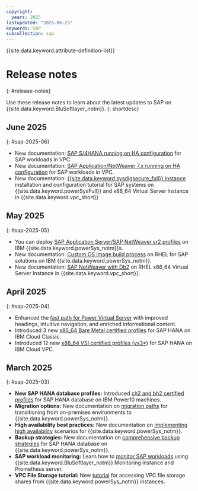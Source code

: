 ```yaml
---
copyright:
  years: 2025
lastupdated: "2025-06-25"
keywords: SAP
subcollection: sap
---
```


{{site.data.keyword.attribute-definition-list}}

# Release notes
{: #release-notes}

Use these release notes to learn about the latest updates to SAP on {{site.data.keyword.BluSoftlayer_notm}}.
{: shortdesc}

## June 2025
{: #sap-2025-06}

- New documentation: [SAP S/4HANA running on HA configuration](/docs/sap?topic=sap-sap-s4hana-intro) for SAP workloads in VPC.
- New documentation: [SAP Application/NetWeaver 7.x running on HA configuration](/docs/sap?topic=sap-sap-nw-hana-intro) for SAP workloads in VPC.
- New documentation: [{{site.data.keyword.sysdigsecure_full}} instance](/docs/sap?topic=sap-scc-wp-getting-started) installation and configuration tutorial for SAP systems on {{site.data.keyword.powerSysFull}} and x86_64 Virtual Server Instance in {{site.data.keyword.vpc_short}}

## May 2025
{: #sap-2025-05}

- You can deploy [SAP Application Server/SAP NetWeaver sr2 profiles](/docs/sap?topic=sap-nw-iaas-offerings-profiles-power-vs) on IBM {{site.data.keyword.powerSys_notm}}s.
- New documentation: [Custom OS image build process](/docs/sap?topic=sap-custom-os-image-build-rhel-overview) on RHEL for SAP solutions on IBM {{site.data.keyword.powerSys_notm}}.
- New documentation: [SAP NetWeaver with Db2](/docs/sap?topic=sap-overview-sap-db2) on RHEL x86_64 Virtual Server Instance in {{site.data.keyword.vpc_short}}.

## April 2025
{: #sap-2025-04}

- Enhanced the [fast path for Power Virtual Server](/docs/sap?topic=sap-fast-path-site-map-power-vs) with improved headings, intuitive navigation, and enriched informational content.
- Introduced 3 new [x86_64 Bare Metal certified profiles](/docs/sap?topic=sap-hana-iaas-offerings-profiles-intel-bm#hana-iaas-intel-bm-list) for SAP HANA on IBM Cloud Classic.
- Introduced 12 new [x86_64 VSI  certified profiles (vx3*)](/docs/sap?topic=sap-nw-iaas-offerings-profiles-intel-vs-vpc#certified-profiles-intel-sapphire-rapids) for SAP HANA on IBM Cloud VPC.

## March 2025
{: #sap-2025-03}

- **New SAP HANA database profiles:** Introduced [ch2 and bh2 certified profiles](/docs/sap?topic=sap-hana-iaas-offerings-profiles-power-vs#sap-hana-iaas-offerings-profiles-power10-families) for SAP HANA database on IBM Power10 machines.
- **Migration options:** New documentation on [migration paths](/docs/sap?topic=sap-sapmig-overview) for transitioning from on-premises environments to {{site.data.keyword.powerSys_notm}}.
- **High availability best practices:** New documentation on [implementing high availability](/docs/sap?topic=sap-ha-overview) scenarios for {{site.data.keyword.powerSys_notm}}.
- **Backup strategies:** New documentation on [comprehensive backup strategies](/docs/sap?topic=sap-powervs-backup-strategies) for SAP HANA database on {{site.data.keyword.powerSys_notm}}.
- **SAP workload monitoring:** Learn how to [monitor SAP workloads](/docs/sap?topic=sap-mon-getting-started) using {{site.data.keyword.BluSoftlayer_notm}} Monitoring instance and Prometheus server.
- **VPC File Storage tutorial:** New [tutorial](/docs/sap?topic=sap-ha-nlb-rt-nfs-intro) for accessing VPC file storage shares from {{site.data.keyword.powerSys_notm}} instances.
